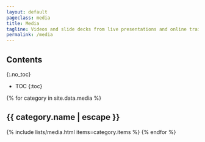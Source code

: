 ```yaml
---
layout: default
pageclass: media
title: Media
tagline: Videos and slide decks from live presentations and online training courses.
permalink: /media
---
```


## Contents
{:.no_toc}

* TOC
{:toc}


{% for category in site.data.media %}
## {{ category.name | escape }}

{% include lists/media.html items=category.items %}
{% endfor %}
